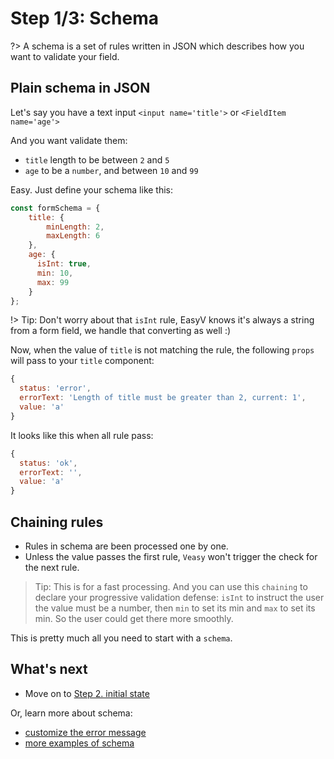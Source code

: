 # Step 1/3: Schema

?> A schema is a set of rules written in JSON which describes how you want to validate your field.

## Plain schema in JSON

Let's say you have a text input `<input name='title'>` or `<FieldItem name='age'>`

And you want validate them:

- `title` length to be between `2` and `5`
- `age` to be a `number`, and between `10` and `99`

Easy. Just define your schema like this:

```javascript
const formSchema = {
    title: {
        minLength: 2,
        maxLength: 6
    },
    age: {
      isInt: true,
      min: 10,
      max: 99
    }
};
```

!> Tip: Don't worry about that `isInt` rule, EasyV knows it's always a string from a form field, we handle that converting as well :)

Now, when the value of `title` is not matching the rule, the following `props` will pass to your `title` component:

```javascript
{
  status: 'error',
  errorText: 'Length of title must be greater than 2, current: 1',
  value: 'a'
}
```

It looks like this when all rule pass:

```javascript
{
  status: 'ok',
  errorText: '',
  value: 'a'
}
```

## Chaining rules

- Rules in schema are been processed one by one.
- Unless the value passes the first rule, `Veasy` won't trigger the check for the next rule.

> Tip: This is for a fast processing. And you can use this `chaining` to declare your progressive validation defense: `isInt` to instruct the user the value must be a number, then `min` to set its min and `max` to set its min. So the user could get there more smoothly.

This is pretty much all you need to start with a `schema`.

## What's next

- Move on to [Step 2. initial state](/initial-state)

Or, learn more about schema:
- [customize the error message](/customize-error-text)
- [more examples of schema](/more-examples)
